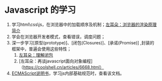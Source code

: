 # Javascript 的学习
1. 学习html\css\js，在浏览器中的加载顺序及机制；[左耳朵：浏览器的渲染原理简介](https://coolshell.cn/articles/9666.html)
2. 学会在浏览器开发者模式，查看错误，调度问题； 
3. 深一步学习[原型(prototype)]、[闭包(Closures)]、[承诺(Promise)] ,封装的框架中，普遍会使用这些特性；
    1. [左耳朵：理解闭包](https://coolshell.cn/articles/6731.html)
    2. [左耳朵：再谈javascript面向对象编程]（https://coolshell.cn/articles/6668.html）
4. [ECMAScript说明书](http://www.ecma-international.org/ecma-262/8.0/index.html)，学习js内部基础规范时，查看该文档。
